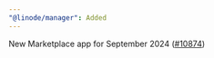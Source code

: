 ```yaml
---
"@linode/manager": Added
---
```


New Marketplace app for September 2024 ([#10874](https://github.com/linode/manager/pull/10874))
